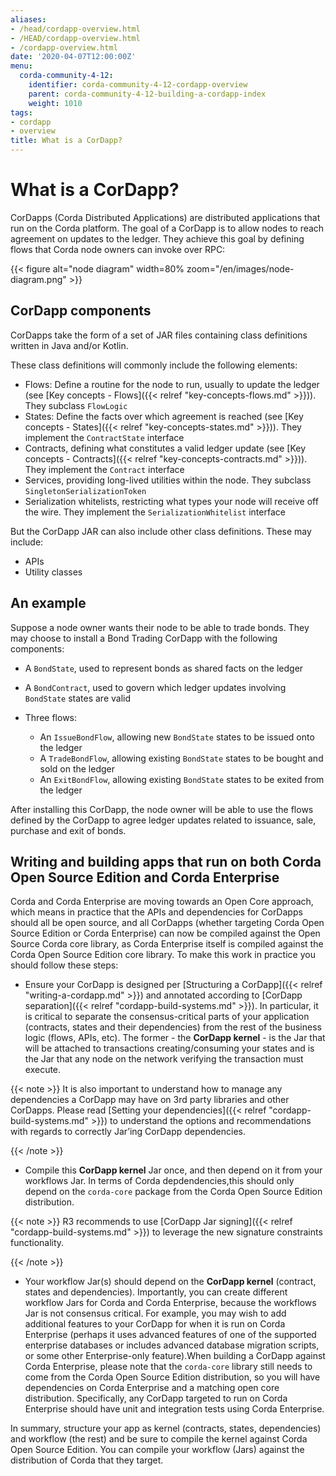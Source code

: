 ```yaml
---
aliases:
- /head/cordapp-overview.html
- /HEAD/cordapp-overview.html
- /cordapp-overview.html
date: '2020-04-07T12:00:00Z'
menu:
  corda-community-4-12:
    identifier: corda-community-4-12-cordapp-overview
    parent: corda-community-4-12-building-a-cordapp-index
    weight: 1010
tags:
- cordapp
- overview
title: What is a CorDapp?
---
```



# What is a CorDapp?

CorDapps (Corda Distributed Applications) are distributed applications that run on the Corda platform. The goal of a
CorDapp is to allow nodes to reach agreement on updates to the ledger. They achieve this goal by defining flows that
Corda node owners can invoke over RPC:

{{< figure alt="node diagram" width=80% zoom="/en/images/node-diagram.png" >}}

## CorDapp components

CorDapps take the form of a set of JAR files containing class definitions written in Java and/or Kotlin.

These class definitions will commonly include the following elements:


* Flows: Define a routine for the node to run, usually to update the ledger
(see [Key concepts - Flows]({{< relref "key-concepts-flows.md" >}})). They subclass `FlowLogic`
* States: Define the facts over which agreement is reached (see [Key concepts - States]({{< relref "key-concepts-states.md" >}})).
They implement the `ContractState` interface
* Contracts, defining what constitutes a valid ledger update (see
[Key concepts - Contracts]({{< relref "key-concepts-contracts.md" >}})). They implement the `Contract` interface
* Services, providing long-lived utilities within the node. They subclass `SingletonSerializationToken`
* Serialization whitelists, restricting what types your node will receive off the wire. They implement the
`SerializationWhitelist` interface

But the CorDapp JAR can also include other class definitions. These may include:


* APIs
* Utility classes


## An example

Suppose a node owner wants their node to be able to trade bonds. They may choose to install a Bond Trading CorDapp with
the following components:


* A `BondState`, used to represent bonds as shared facts on the ledger
* A `BondContract`, used to govern which ledger updates involving `BondState` states are valid
* Three flows:

    * An `IssueBondFlow`, allowing new `BondState` states to be issued onto the ledger
    * A `TradeBondFlow`, allowing existing `BondState` states to be bought and sold on the ledger
    * An `ExitBondFlow`, allowing existing `BondState` states to be exited from the ledger




After installing this CorDapp, the node owner will be able to use the flows defined by the CorDapp to agree ledger
updates related to issuance, sale, purchase and exit of bonds.


## Writing and building apps that run on both Corda Open Source Edition and Corda Enterprise

Corda and Corda Enterprise are moving towards an Open Core approach, which means in practice that the APIs and dependencies for CorDapps
should all be open source, and all CorDapps (whether targeting Corda Open Source Edition or Corda Enterprise) can now be compiled against the Open
Source Corda core library, as Corda Enterprise itself is compiled against the Corda Open Source Edition core library.
To make this work in practice you should follow these steps:


* Ensure your CorDapp is designed per [Structuring a CorDapp]({{< relref "writing-a-cordapp.md" >}}) and annotated according to [CorDapp separation]({{< relref "cordapp-build-systems.md" >}}).
In particular, it is critical to separate the consensus-critical parts of your application (contracts, states and their dependencies) from
the rest of the business logic (flows, APIs, etc).
The former - the **CorDapp kernel** - is the Jar that will be attached to transactions creating/consuming your states and is the Jar
that any node on the network verifying the transaction must execute.

{{< note >}}
It is also important to understand how to manage any dependencies a CorDapp may have on 3rd party libraries and other CorDapps.
Please read [Setting your dependencies]({{< relref "cordapp-build-systems.md" >}}) to understand the options and recommendations with regards to correctly Jar’ing CorDapp dependencies.

{{< /note >}}

* Compile this **CorDapp kernel** Jar once, and then depend on it from your workflows Jar. In terms of Corda depdendencies,this should only
depend on the `corda-core` package from the Corda Open Source Edition distribution.

{{< note >}}
R3 recommends to use [CorDapp Jar signing]({{< relref "cordapp-build-systems.md" >}}) to leverage the new signature constraints functionality.

{{< /note >}}

* Your workflow Jar(s) should depend on the **CorDapp kernel** (contract, states and dependencies). Importantly, you can create different workflow
Jars for Corda and Corda Enterprise, because the workflows Jar is not consensus critical. For example, you may wish to add additional features
to your CorDapp for when it is run on Corda Enterprise (perhaps it uses advanced features of one of the supported enterprise databases or includes
advanced database migration scripts, or some other Enterprise-only feature).When building a CorDapp against Corda Enterprise, please note that the `corda-core` library still needs to come from the Corda Open Source Edition
distribution, so you will have dependencies on Corda Enterprise and a matching open core distribution. Specifically, any CorDapp targeted
to run on Corda Enterprise should have unit and integration tests using Corda Enterprise.

In summary, structure your app as kernel (contracts, states, dependencies) and workflow (the rest) and be sure to compile the kernel
against Corda Open Source Edition. You can compile your workflow (Jars) against the distribution of Corda that they target.
